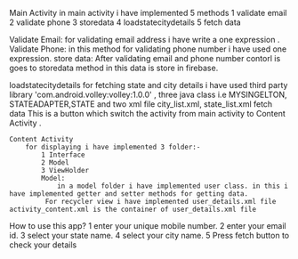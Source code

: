 Main Activity
in main activity i have implemented 5 methods
    1 validate email
    2 validate phone 
    3 storedata
    4 loadstatecitydetails
    5 fetch data

  Validate Email:
           for validating email address i have write a one expression . 
  Validate Phone:
            in this method for validating phone number i have used one expression.
  store data:
            After validating email and phone number contorl is goes to storedata method in this data is store in firebase.
            

  loadstatecitydetails
             for fetching state and city details i have used third party library 'com.android.volley:volley:1.0.0' , three java class
             i.e MYSINGELTON, STATEADAPTER,STATE and two xml file city_list.xml, state_list.xml
   fetch data 
            This is a button which switch the activity from main activity to Content Activity .

    Content Activity     
        for displaying i have implemented 3 folder:- 
            1 Interface 
            2 Model 
            3 ViewHolder
            Model:
                in a model folder i have implemented user class. in this i have implemented getter and setter methods for getting data.
             For recycler view i have implemented user_details.xml file activity_content.xml is the container of user_details.xml file
             
 How to use this app?
    1 enter your unique mobile number.
    2 enter your email id.
    3 select your state name.
    4 select your city name.
    5 Press fetch button  to check your details  
                
                                                      
